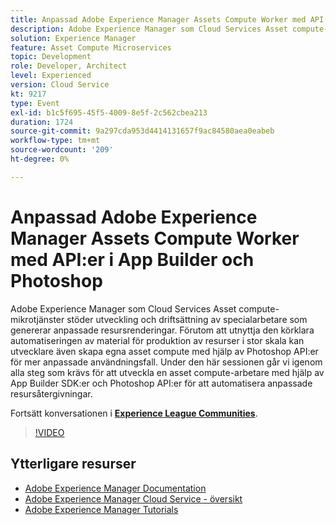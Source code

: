 ```yaml
---
title: Anpassad Adobe Experience Manager Assets Compute Worker med API:er i App Builder och Photoshop
description: Adobe Experience Manager som Cloud Services Asset compute-mikrotjänster stöder utveckling och driftsättning av specialarbetare som genererar anpassade resursrenderingar. Förutom att utnyttja den körklara automatiseringen av material för produktion av resurser i stor skala kan utvecklare även skapa egna asset compute med hjälp av Photoshop API:er för mer anpassade användningsfall. Under den här sessionen går vi igenom alla steg som krävs för att utveckla en asset compute-arbetare med hjälp av App Builder SDK:er och Photoshop API:er för att automatisera anpassade resursåtergivningar.
solution: Experience Manager
feature: Asset Compute Microservices
topic: Development
role: Developer, Architect
level: Experienced
version: Cloud Service
kt: 9217
type: Event
exl-id: b1c5f695-45f5-4009-8e5f-2c562cbea213
duration: 1724
source-git-commit: 9a297cda953d4414131657f9ac84580aea0eabeb
workflow-type: tm+mt
source-wordcount: '209'
ht-degree: 0%

---
```


# Anpassad Adobe Experience Manager Assets Compute Worker med API:er i App Builder och Photoshop

Adobe Experience Manager som Cloud Services Asset compute-mikrotjänster stöder utveckling och driftsättning av specialarbetare som genererar anpassade resursrenderingar. Förutom att utnyttja den körklara automatiseringen av material för produktion av resurser i stor skala kan utvecklare även skapa egna asset compute med hjälp av Photoshop API:er för mer anpassade användningsfall. Under den här sessionen går vi igenom alla steg som krävs för att utveckla en asset compute-arbetare med hjälp av App Builder SDK:er och Photoshop API:er för att automatisera anpassade resursåtergivningar.

Fortsätt konversationen i **[Experience League Communities](https://adobe.ly/3F6f5sG)**.

>[!VIDEO](https://video.tv.adobe.com/v/337769/?quality=12&learn=on&hidetitle=true)

## Ytterligare resurser

- [Adobe Experience Manager Documentation](https://experienceleague.adobe.com/docs/experience-manager-cloud-service.html)
- [Adobe Experience Manager Cloud Service - översikt](https://experienceleague.adobe.com/docs/experience-manager-cloud-service/overview/home.html)
- [Adobe Experience Manager Tutorials](https://experienceleague.adobe.com/docs/experience-manager-tutorials.html)
